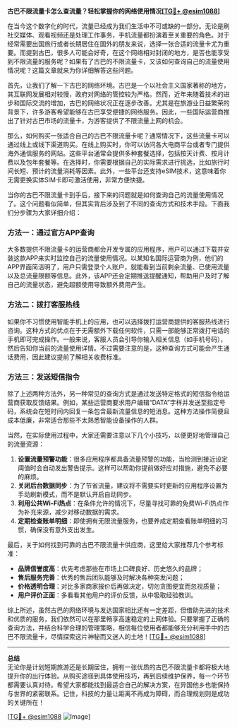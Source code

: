 **古巴不限流量卡怎么查流量？轻松掌握你的网络使用情况[[TG💪+ @esim1088](https://t.me/s/esim1088)]**

在当今这个数字化的时代，流量已经成为我们生活中不可或缺的一部分。无论是刷社交媒体、观看视频还是处理工作事务，手机流量都扮演着至关重要的角色。对于经常需要出国旅行或者长期居住在国外的朋友来说，选择一张合适的流量卡尤为重要。而提到古巴，很多人可能会好奇，在这个网络相对封闭的地方，是否也能享受到不限流量的服务呢？如果有了古巴的不限流量卡，又该如何查询自己的流量使用情况呢？这篇文章就来为你详细解答这些问题。

首先，让我们了解一下古巴的网络环境。古巴是一个以社会主义国家著称的地方，其互联网发展相对较慢，政府对网络的管控较为严格。然而，近年来随着技术的进步和国际交流的增加，古巴的网络状况正在逐步改善。尤其是在旅游业日益繁荣的背景下，许多游客希望能够在古巴享受便捷的网络服务。因此，一些国际运营商推出了针对古巴市场的流量卡，为游客提供了不限流量上网的机会。

那么，如何购买一张适合自己的古巴不限流量卡呢？通常情况下，这些流量卡可以通过线上或线下渠道购买。在线上购买时，你可以访问各大电商平台或者专门提供海外通信服务的网站。这些平台通常会提供多种套餐选择，包括按天计费、按月计费以及包年套餐等。在选择时，你需要根据自己的实际需求进行挑选，比如旅行时间长短、预计的流量消耗等因素。此外，一些平台还支持eSIM技术，这意味着你无需更换实体SIM卡即可激活使用，非常方便快捷。

当你的古巴不限流量卡到手后，接下来的问题就是如何查询自己的流量使用情况了。这个问题看似简单，但其实背后涉及到了不同的查询方式和技术手段。下面我们分步骤为大家详细介绍：

### 方法一：通过官方APP查询

大多数提供不限流量卡的运营商都会开发专属的应用程序，用户可以通过下载并安装这款APP来实时监控自己的流量使用情况。以某知名国际运营商为例，他们的APP界面简洁明了，用户只需登录个人账户，就能看到当前剩余流量、已使用流量以及总流量限额等信息。此外，该APP还会定期推送提醒通知，帮助用户及时了解自己的流量状态，避免超额使用导致额外费用产生。

### 方法二：拨打客服热线

如果你不习惯使用智能手机上的应用，也可以选择拨打运营商提供的客服热线进行咨询。这种方式的优点在于无需额外下载任何软件，只需一部能够正常拨打电话的手机即可完成操作。一般来说，客服人员会引导你输入相关信息（如手机号码），然后告知你当前的流量使用详情。不过需要注意的是，这种查询方式可能会产生通话费用，因此建议提前了解相关收费标准。

### 方法三：发送短信指令

除了上述两种方法外，另一种常见的查询方式是通过发送特定格式的短信指令给运营商获取反馈结果。例如，某些运营商要求用户编辑“DATA”字样并发送至指定号码，系统会在短时间内回复一条包含最新流量信息的短消息。这种方法操作简便且成本低廉，非常适合那些不太熟悉智能设备操作的人群。

当然，在实际使用过程中，大家还需要注意以下几个小技巧，以便更好地管理自己的流量资源：

1. **设置流量预警功能**：很多应用程序都具备流量预警的功能，当检测到接近设定阈值时会自动发出警告提示。这样可以帮助你提前做好应对措施，避免不必要的麻烦。
2. **关闭后台数据同步**：为了节省流量，建议将不需要实时更新的应用程序设置为手动刷新模式，而不是默认开启自动同步。
3. **利用公共Wi-Fi热点**：在条件允许的情况下，尽量寻找可靠的免费Wi-Fi热点作为补充来源，减少对移动数据的需求。
4. **定期检查账单明细**：即使拥有无限流量服务，也要养成定期查看账单明细的习惯，确保没有意外支出发生。

最后，关于如何找到可靠的古巴不限流量卡供应商，这里给大家推荐几个参考标准：

- **品牌信誉度高**：优先考虑那些在市场上口碑良好、历史悠久的品牌；
- **售后服务完善**：优秀的售后团队能够及时解决各种突发问题；
- **价格透明合理**：对比多家商家报价后再做决定，切勿贪图便宜而忽视质量；
- **用户评价正面**：多看看其他用户的评价反馈，从中吸取经验教训。

综上所述，虽然古巴的网络环境与发达国家相比还有一定差距，但借助先进的技术和优质的服务，我们依然可以在那里畅享高速稳定的上网体验。只要掌握了正确的查询方法，并结合科学合理的管理策略，相信每位使用者都能够充分利用手中的古巴不限流量卡，尽情探索这片神秘而又迷人的土地！[[TG💪+ @esim1088](https://t.me/s/esim1088)]

---

**总结**  
无论你是计划短期旅游还是长期居住，拥有一张优质的古巴不限流量卡都将极大地提升你的出行体验。从购买途径到具体使用技巧，再到后续维护保养，每一个环节都需要认真对待。希望大家都能找到最适合自己的解决方案，在异国他乡也能保持与世界的紧密联系。记住，科技的力量让距离不再成为障碍，而合理规划则是成功的关键所在！

[[TG💪+ @esim1088](https://t.me/s/esim1088) ![Image](https://i.postimg.cc/4NQfJmqS/Snipaste-2025-05-13-00-14-12.png)]